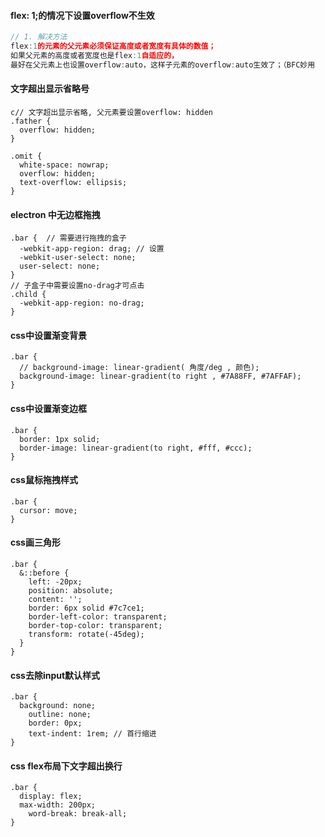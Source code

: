 #### flex: 1;的情况下设置overflow不生效

```javascript
// 1. 解决方法
flex:1的元素的父元素必须保证高度或者宽度有具体的数值；
如果父元素的高度或者宽度也是flex:1自适应的，
最好在父元素上也设置overflow:auto，这样子元素的overflow:auto生效了；（BFC妙用
```

#### 文字超出显示省略号

```less
c// 文字超出显示省略, 父元素要设置overflow: hidden
.father {
  overflow: hidden;
}

.omit {
  white-space: nowrap;
  overflow: hidden;
  text-overflow: ellipsis;
}
```

#### electron 中无边框拖拽

```less
.bar {  // 需要进行拖拽的盒子
  -webkit-app-region: drag; // 设置
  -webkit-user-select: none; 
  user-select: none;
}
// 子盒子中需要设置no-drag才可点击
.child {
  -webkit-app-region: no-drag;
}
```

#### css中设置渐变背景

```less
.bar {
  // background-image: linear-gradient( 角度/deg , 颜色);
  background-image: linear-gradient(to right , #7A88FF, #7AFFAF);
}
```

#### css中设置渐变边框

```less
.bar {
  border: 1px solid;
  border-image: linear-gradient(to right, #fff, #ccc);
}
```

#### css鼠标拖拽样式

```less
.bar {
  cursor: move;
}
```


#### css画三角形

```less
.bar {
  &::before {
  	left: -20px;
  	position: absolute;
  	content: '';
  	border: 6px solid #7c7ce1;
  	border-left-color: transparent;
  	border-top-color: transparent;
  	transform: rotate(-45deg);
  }
}
```

#### css去除input默认样式

```less
.bar {
  background: none;  
	outline: none;  
	border: 0px;
	text-indent: 1rem; // 首行缩进
}
```

#### css flex布局下文字超出换行

```less
.bar {
  display: flex;
  max-width: 200px;
	word-break: break-all;
}
```
